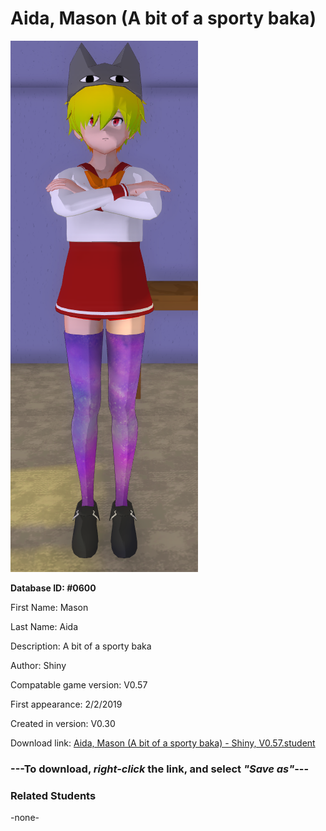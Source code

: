 # Aida, Mason (A bit of a sporty baka)

<img src="../../Files/Images/Aida, Mason (A bit of a sporty baka).png" title="Aida, Mason (A bit of a sporty baka) - Shiny, V0.57">

**Database ID: #0600**

First Name: Mason

Last Name: Aida

Description: A bit of a sporty baka

Author: Shiny

Compatable game version: V0.57

First appearance: 2/2/2019

Created in version: V0.30

Download link: <a href="https://raw.githubusercontent.com/Arbiter1223/Daigaku-Gurashi-Custom-Students/master/Files/Student%20Files/Aida%2C%20Mason%20(A%20bit%20of%20a%20sporty%20baka)%20-%20Shiny%2C%20V0.57.student">Aida, Mason (A bit of a sporty baka) - Shiny, V0.57.student</a>

### ---**To download, _right-click_ the link, and select _"Save as"_**---

### Related Students

-none-
